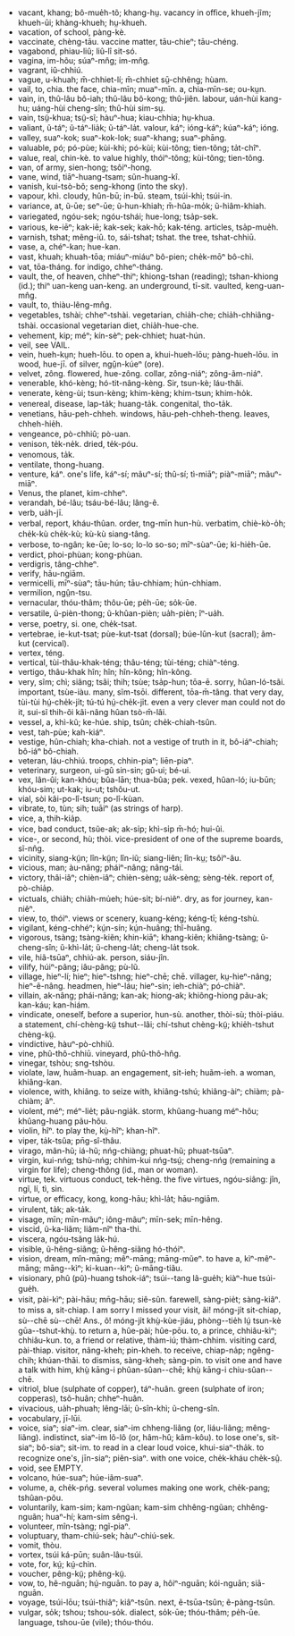 * vacant, khang; bô-mue̍h-tõ; khang-hṳ. vacancy in office, khueh-jĩm; khueh-ūi; khàng-khueh; hṳ-khueh.
* vacation, of school, pàng-kè.
* vaccinate, chèng-tāu. vaccine matter, tāu-chieⁿ; tāu-chéng.
* vagabond, phiau-liû; liû-lî sit-só.
* vagina, im-hõu; súaⁿ-mn̂g; im-mn̂g.
* vagrant, iû-chhiú.
* vague, u-khuah; m̄-chhiet-lí; m̄-chhiet sṳ̄-chhêng; hùam.
* vail, to, chia. the face, chia-mīn; muaⁿ-mīn. a, chia-mīn-se; ou-kṳn.
* vain, in, thû-lâu bô-iah; thû-lâu bô-kong; thû-jiên. labour, uán-hùi kang-hu; uáng-hùi cheng-sîn; thû-hùi sim-sṳ.
* vain, tsṳ̃-khua; tsṳ̃-sĩ; hàuⁿ-hua; kiau-chhia; hṳ-khua.
* valiant, ũ-táⁿ; ũ-táⁿ-lia̍k; ũ-táⁿ-la̍t. valour, káⁿ; ióng-káⁿ; kúaⁿ-káⁿ; ióng.
* valley, suaⁿ-kok; suaⁿ-kok-lok; suaⁿ-khang; suaⁿ-phāng.
* valuable, pó; pó-pùe; kùi-khì; pó-kùi; kùi-tõng; tien-tõng; ta̍t-chîⁿ.
* value, real, chin-kè. to value highly, thóiⁿ-tõng; kùi-tõng; tien-tõng.
* van, of army, sien-hong; tsôiⁿ-hong.
* vane, wind, tiāⁿ-huang-tsam; sũn-huang-kî.
* vanish, kui-tsò-bô; seng-khong (into the sky).
* vapour, khì. cloudy, hûn-bū; in-bū. steam, tsúi-khì; tsúi-in.
* variance, at, ũ-ūe; seⁿ-ūe; ũ-hun-khiah; m̄-hûa-mo̍k; ũ-hiâm-khiah.
* variegated, ngóu-sek; ngóu-tshái; hue-long; tsa̍p-sek.
* various, ke-iēⁿ; kak-iē; kak-sek; kak-hō; kak-téng. articles, tsa̍p-mue̍h.
* varnish, tshat; mêng-iû. to, sái-tshat; tshat. the tree, tshat-chhiū.
* vase, a, chéⁿ-kan; hue-kan.
* vast, khuah; khuah-tōa; miáuⁿ-miáuⁿ bô-pien; che̍k-mōⁿ bô-chì.
* vat, tōa-tháng. for indigo, chheⁿ-tháng.
* vault, the, of heaven, chheⁿ-thiⁿ; khiong-tshan (reading); tshan-khiong (id.); thiⁿ uan-keng uan-keng. an underground, tī-sit. vaulted, keng-uan-mn̂g.
* vault, to, thiàu-lêng-mn̂g.
* vegetables, tshài; chheⁿ-tshài. vegetarian, chia̍h-che; chia̍h-chhiâng-tshài. occasional vegetarian diet, chia̍h-hue-che.
* vehement, kip; méⁿ; kín-sèⁿ; pek-chhiet; huat-hún.
* veil, see VAIL.
* vein, hueh-kṳn; hueh-lōu. to open a, khui-hueh-lōu; pàng-hueh-lōu. in wood, hue-jī. of silver, ngṳ̂n-kúeⁿ (ore).
* velvet, zông. flowered, hue-zông. collar, zông-niáⁿ; zông-ãm-niáⁿ.
* venerable, khó-kèng; hó-tit-nâng-kèng. Sir, tsun-kè; láu-thâi.
* venerate, kèng-ùi; tsun-kèng; khim-kèng; khim-tsun; khim-ho̍k.
* venereal, disease, lap-ta̍k; huang-ta̍k. congenital, tho-ta̍k.
* venetians, hāu-peh-chheh. windows, hāu-peh-chheh-theng. leaves, chheh-hie̍h.
* vengeance, pò-chhiû; pò-uan.
* venison, te̍k-ne̍k. dried, te̍k-póu.
* venomous, ta̍k.
* ventilate, thong-huang.
* venture, káⁿ. one's life, káⁿ-sí; mãuⁿ-sí; thû-sí; tì-miāⁿ; piàⁿ-miāⁿ; mãuⁿ-miāⁿ.
* Venus, the planet, kim-chheⁿ.
* verandah, bé-lâu; tsáu-bé-lâu; lâng-ẽ.
* verb, ua̍h-jī.
* verbal, report, kháu-thûan. order, tng-mīn hun-hù. verbatim, chiè-kò-o̍h; che̍k-kù che̍k-kù; kù-kù siang-tâng.
* verbose, to-ngân; ke-ūe; lo-so; lo-lo so-so; mīⁿ-sùaⁿ-ūe; ki-hie̍h-ūe.
* verdict, phoi-phùan; kong-phùan.
* verdigris, tâng-chheⁿ.
* verify, hāu-ngiām.
* vermicelli, mīⁿ-sùaⁿ; tāu-hún; tāu-chhiam; hún-chhiam.
* vermilion, ngṳ̂n-tsu.
* vernacular, thóu-thâm; thôu-ūe; pe̍h-ūe; so̍k-ūe.
* versatile, ũ-pièn-thong; ũ-khûan-pièn; ua̍h-pièn; îⁿ-ua̍h.
* verse, poetry, si. one, che̍k-tsat.
* vertebrae, ie-kut-tsat; pùe-kut-tsat (dorsal); búe-lûn-kut (sacral); ãm-kut (cervical).
* vertex, téng.
* vertical, tùi-thâu-khak-téng; thâu-téng; tùi-téng; chiàⁿ-téng.
* vertigo, thâu-khak hîn; hîn; hîn-kông; hîn-kông.
* very, sĩm; chì; siãng; tsãi; thih; tsùe; tsa̍p-hun; tōa-ē. sorry, hûan-ló-tsãi. important, tsùe-iàu. many, sĩm-tsōi. different, tōa-m̄-tâng. that very day, tùi-tùi hṳ́-che̍k-ji̍t; tú-tú hṳ́-che̍k-ji̍t. even a very clever man could not do it, sui-sĩ thih-õi kâi-nâng hûan tsò-m̄-lâi.
* vessel, a, khì-kũ; ke-húe. ship, tsûn; che̍k-chiah-tsûn.
* vest, tah-pùe; kah-kiáⁿ.
* vestige, hûn-chiah; kha-chiah. not a vestige of truth in it, bô-iáⁿ-chiah; bô-iáⁿ bô-chiah.
* veteran, láu-chhiú. troops, chhin-piaⁿ; liēn-piaⁿ.
* veterinary, surgeon, ui-gû sin-sin; gû-ui; bé-ui.
* vex, lân-ûi; kan-khóu; bûa-lān; thua-bûa; pek. vexed, hûan-ló; iu-būn; khóu-sim; ut-kak; iu-ut; tshôu-ut.
* vial, sòi kâi-po-lî-tsun; po-lî-kùan.
* vibrate, to, tùn; sih; tuāiⁿ (as strings of harp).
* vice, a, thih-kia̍p.
* vice, bad conduct, tsũe-ak; ak-si̍p; khì-si̍p m̄-hó; hui-ûi.
* vice-, or second, hù; thòi. vice-president of one of the supreme boards, sĩ-nn̂g.
* vicinity, siang-kṳ̃n; lîn-kṳ̃n; lîn-iũ; siang-liên; lîn-kṳ; tsôiⁿ-ãu.
* vicious, man; àu-nâng; pháiⁿ-nâng; nâng-tái.
* victory, thâi-iâⁿ; chièn-iâⁿ; chièn-sèng; ua̍k-sèng; sèng-te̍k. report of, pò-chia̍p.
* victuals, chia̍h; chia̍h-mu̍eh; húe-si̍t; bí-niêⁿ. dry, as for journey, kan-niêⁿ.
* view, to, thóiⁿ. views or scenery, kuang-kéng; kéng-tī; kéng-tshù.
* vigilant, kéng-chhéⁿ; kṳ́n-sín; kṳ́n-huâng; thî-huâng.
* vigorous, tsàng; tsàng-kiẽn; khin-kiāⁿ; khang-kiẽn; khiâng-tsàng; ũ-cheng-sîn; ũ-khì-la̍t; ũ-cheng-la̍t; cheng-la̍t tsok.
* vile, hiã-tsūaⁿ, chhiú-ak. person, siáu-jîn.
* vilify, húiⁿ-pãng; iâu-pãng; pù-lũ.
* village, hieⁿ-lí; hieⁿ; hieⁿ-tshng; hieⁿ-chē; chē. villager, kṳ-hieⁿ-nâng; hieⁿ-ẽ-nâng. headmen, hieⁿ-láu; hieⁿ-sin; ieh-chiàⁿ; pó-chiàⁿ.
* villain, ak-nâng; phái-nâng; kan-ak; hiong-ak; khiông-hiong pãu-ak; kan-káu; kan-hiám.
* vindicate, oneself, before a superior, hun-sù. another, thòi-sù; thòi-piáu. a statement, chí-chèng-kṳ̃ tshut--lâi; chí-tshut chèng-kṳ̃; khie̍h-tshut chèng-kṳ̃.
* vindictive, hàuⁿ-pò-chhiû.
* vine, phû-thô-chhiū. vineyard, phû-thô-hn̂g.
* vinegar, tshòu; sng-tshòu.
* violate, law, huãm-huap. an engagement, sit-ieh; huãm-ieh. a woman, khiâng-kan.
* violence, with, khiâng. to seize with, khiâng-tshú; khiâng-àiⁿ; chiàm; pà-chiàm; âⁿ.
* violent, méⁿ; méⁿ-lie̍t; pãu-ngia̍k. storm, khûang-huang méⁿ-hõu; khûang-huang pãu-hõu.
* violin, hîⁿ. to play the, kṳ̀-hîⁿ; khan-hîⁿ.
* viper, ta̍k-tsûa; pn̄g-sî-thâu.
* virago, mân-hũ; iá-hũ; nńg-chiàng; phuat-hũ; phuat-tsūaⁿ.
* virgin, kui-nńg; tshù-nńg; chhim-kui nńg-tsṳ́; cheng-nńg (remaining a virgin for life); cheng-thông (id., man or woman).
* virtue, tek. virtuous conduct, tek-hẽng. the five virtues, ngóu-siâng: jîn, ngĩ, lí, tì, sìn.
* virtue, or efficacy, kong, kong-hāu; khì-la̍t; hāu-ngiām.
* virulent, ta̍k; ak-ta̍k.
* visage, mīn; mīn-mãuⁿ; iông-mãuⁿ; mīn-sek; mīn-hêng.
* viscid, ũ-ka-liâm; liâm-nîⁿ tha-thi.
* viscera, ngóu-tsãng la̍k-hú.
* visible, ũ-hêng-siãng; ũ-hêng-siãng hó-thóiⁿ.
* vision, dream, mîn-māng; mêⁿ-māng; māng-mũeⁿ. to have a, kìⁿ-mêⁿ-māng; māng--kìⁿ; ki-kuan--kìⁿ; ũ-māng-tiãu.
* visionary, phû (pũ)-huang tshok-iáⁿ; tsúi--tang lã-gue̍h; kiàⁿ-hue tsúi-gue̍h.
* visit, pài-kìⁿ; pài-hāu; mn̄g-hāu; siê-sûn. farewell, sàng-pie̍t; sàng-kiâⁿ. to miss a, sit-chiap. I am sorry I missed your visit, ãi! móng-ji̍t sit-chiap, sù--chē sù--chē! Ans., õ! móng-ji̍t khṳ̀-kùe-jiáu, phòng--tie̍h lṳ́ tsun-kè gūa--tshut-khṳ̀. to return a, hûe-pài; hûe-pōu. to, a prince, chhiâu-kìⁿ; chhiâu-kun. to, a friend or relative, thàm-iú; thàm-chhim. visiting card, pài-thiap. visitor, nâng-kheh; pin-kheh. to receive, chiap-na̍p; ngêng-chih; khúan-thãi. to dismiss, sàng-kheh; sàng-pin. to visit one and have a talk with him, khṳ̀ kāng-i phûan-sûan--chē; khṳ̀ kāng-i chiu-sûan--chē.
* vitriol, blue (sulphate of copper), táⁿ-huân. green (sulphate of iron; copperas), tsõ-huân; chheⁿ-huân.
* vivacious, ua̍h-phuah; lêng-lāi; ũ-sîn-khì; ũ-cheng-sîn.
* vocabulary, jī-lūi.
* voice, siaⁿ; siaⁿ-im. clear, siaⁿ-im chheng-liãng (or, liáu-liãng; mêng-liãng). indistinct, siaⁿ-im lô-lô (or, hâm-hû; kâm-kôu). to lose one's, sit-siaⁿ; bô-siaⁿ; sit-im. to read in a clear loud voice, khui-siaⁿ-tha̍k. to recognize one's, jīn-siaⁿ; piẽn-siaⁿ. with one voice, che̍k-kháu che̍k-sṳ̂.
* void, see EMPTY.
* volcano, húe-suaⁿ; húe-iãm-suaⁿ.
* volume, a, che̍k-pńg. several volumes making one work, che̍k-pang; tshûan-põu.
* voluntarily, kam-sim; kam-ngũan; kam-sim chhêng-ngũan; chhêng-nguãn; huaⁿ-hí; kam-sim sêng-ì.
* volunteer, mîn-tsàng; ngĩ-piaⁿ.
* voluptuary, tham-chiú-sek; hàuⁿ-chiú-sek.
* vomit, thòu.
* vortex, tsúi ká-pūn; suân-lâu-tsúi.
* vote, for, kṳ́; kṳ́-chìn.
* voucher, pêng-kṳ̃; phêng-kṳ̃.
* vow, to, hẽ-nguān; hṳ́-nguān. to pay a, hôiⁿ-nguān; kói-nguān; siā-nguān.
* voyage, tsúi-lōu; tsúi-thiâⁿ; kiâⁿ-tsûn. next, ẽ-tsūa-tsûn; ẽ-pàng-tsûn.
* vulgar, so̍k; tshou; tshou-so̍k. dialect, so̍k-ūe; thóu-thâm; pe̍h-ūe. language, tshou-ūe (vile); thóu-thóu.
